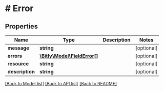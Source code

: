 # # Error

## Properties

Name | Type | Description | Notes
------------ | ------------- | ------------- | -------------
**message** | **string** |  | [optional]
**errors** | [**\Bitly\Model\FieldError[]**](FieldError.md) |  | [optional]
**resource** | **string** |  | [optional]
**description** | **string** |  | [optional]

[[Back to Model list]](../../README.md#models) [[Back to API list]](../../README.md#endpoints) [[Back to README]](../../README.md)
